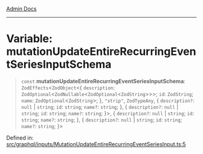 [Admin Docs](/)

***

# Variable: mutationUpdateEntireRecurringEventSeriesInputSchema

> `const` **mutationUpdateEntireRecurringEventSeriesInputSchema**: `ZodEffects`\<`ZodObject`\<\{ `description`: `ZodOptional`\<`ZodNullable`\<`ZodOptional`\<`ZodString`\>\>\>; `id`: `ZodString`; `name`: `ZodOptional`\<`ZodString`\>; \}, `"strip"`, `ZodTypeAny`, \{ `description?`: `null` \| `string`; `id`: `string`; `name?`: `string`; \}, \{ `description?`: `null` \| `string`; `id`: `string`; `name?`: `string`; \}\>, \{ `description?`: `null` \| `string`; `id`: `string`; `name?`: `string`; \}, \{ `description?`: `null` \| `string`; `id`: `string`; `name?`: `string`; \}\>

Defined in: [src/graphql/inputs/MutationUpdateEntireRecurringEventSeriesInput.ts:5](https://github.com/Sourya07/talawa-api/blob/4e4298c85a0d2c28affa824f2aab7ec32b5f3ac5/src/graphql/inputs/MutationUpdateEntireRecurringEventSeriesInput.ts#L5)
